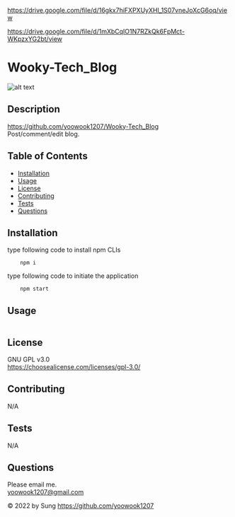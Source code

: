 https://drive.google.com/file/d/16gkx7hiFXPXUyXHl_1S07vneJoXcG6oq/view

https://drive.google.com/file/d/1mXbCqIO1N7RZkQk6FpMct-WKpzxYG2bt/view

# Wooky-Tech_Blog


  ![alt text](https://img.shields.io/static/v1?label=LICENSE&message=GNU_GPL_v3.0&color=green)

  ## Description
  
  https://github.com/yoowook1207/Wooky-Tech_Blog<br />
  Post/comment/edit blog.<br />

  ## Table of Contents
  * [Installation](#installation)
  * [Usage](#usage)
  * [License](#license)
  * [Contributing](#contributing)
  * [Tests](#tests)
  * [Questions](#questions)
  
  ## Installation
type following code to install npm CLIs
```    
    npm i
```
    
type following code to initiate the application<br />

```    
    npm start
```    

  ## Usage

```

 ```
  
  ## License
  GNU GPL v3.0
  <br />https://choosealicense.com/licenses/gpl-3.0/
  

  ## Contributing

  N/A

  ## Tests

  N/A

  ## Questions

  Please email me.<br />
  yoowook1207@gmail.com
  

  &copy; 2022 by Sung https://github.com/yoowook1207